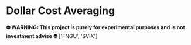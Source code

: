 


Dollar Cost Averaging
=====================


**⛔ WARNING: This project is purely for experimental purposes and is not investment advise ⛔**
 ['FNGU', 'SVIX']
 
